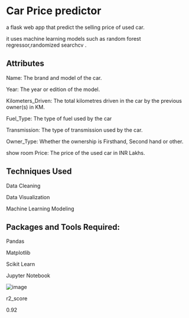 # Car Price predictor 
a flask web app that predict the selling price of used car.

it uses machine learning models such as random forest regressor,randomized searchcv .
## Attributes
Name: The brand and model of the car.

Year: The year or edition of the model.

Kilometers_Driven: The total kilometres driven in the car by the previous owner(s) in KM.

Fuel_Type: The type of fuel used by the car 

Transmission: The type of transmission used by the car.

Owner_Type: Whether the ownership is Firsthand, Second hand or other.

show room Price: The price of the used car in INR Lakhs.



## Techniques Used

Data Cleaning

Data Visualization

Machine Learning Modeling

## Packages and Tools Required:
Pandas 

Matplotlib

Scikit Learn

Jupyter Notebook

  
![image](https://user-images.githubusercontent.com/79282753/123615495-fc669100-d822-11eb-9b74-122a41651dc8.png)

r2_score 

0.92






